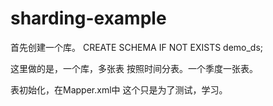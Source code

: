 # sharding-example
首先创建一个库。
CREATE SCHEMA IF NOT EXISTS demo_ds;

这里做的是，一个库，多张表
按照时间分表。一个季度一张表。

表初始化，在Mapper.xml中
这个只是为了测试，学习。
